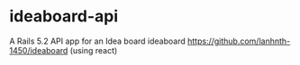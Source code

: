# ideaboard-api
A Rails 5.2 API app for an Idea board ideaboard https://github.com/lanhnth-1450/ideaboard (using react)
